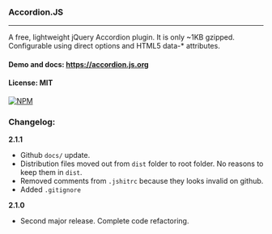 ### Accordion.JS
---

A free, lightweight jQuery Accordion plugin. It is only ~1KB gzipped. Configurable using direct options and HTML5 data-* attributes.

#### Demo and docs: https://accordion.js.org
#### License: MIT

[![NPM](https://nodei.co/npm/accordionjs.png?compact=true)](https://nodei.co/npm/accordionjs/)

### Changelog:

**2.1.1**
 * Github `docs/` update.
 * Distribution files moved out from `dist` folder to root folder. No reasons to keep them in `dist`.
 * Removed comments from `.jshitrc` because they looks invalid on github.
 * Added `.gitignore`

**2.1.0**
 * Second major release. Complete code refactoring.
